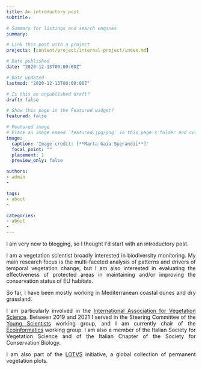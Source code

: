 ```yaml
---
title: An introductory post
subtitle:

# Summary for listings and search engines
summary:

# Link this post with a project
projects: [content/project/internal-project/index.md]

# Date published
date: "2020-12-13T00:00:00Z"

# Date updated
lastmod: "2020-12-13T00:00:00Z"

# Is this an unpublished draft?
draft: false

# Show this page in the Featured widget?
featured: false

# Featured image
# Place an image named `featured.jpg/png` in this page's folder and customize its options here.
image:
  caption: 'Image credit: [**Marta Gaia Sperandii**]'
  focal_point: ""
  placement: 1
  preview_only: false

authors:
- admin
-

tags:
- about
-

categories:
- about
-
---
```

<div style="text-align: justify">

I am very new to blogging, so I thought I'd start with an introductory post.

I am a vegetation scientist broadly interested in biodiversity monitoring. My main research focus is the multi-faceted analysis of patterns and drivers of temporal vegetation change, but I am also interested in evaluating the effectiveness of protected areas in maintaining and/or improving the conservation status of EU habitats.

So far, I have been mostly working in Mediterranean coastal dunes and dry grassland.

I am particularly involved in the [International Association for Vegetation Science](https://www.iavs.org/default.aspx). Between 2019 and 2021 I served in the Steering Committee of the [Young Scientists](https://www.iavs.org/page/working-groups_young-scientists) working group, and I am currently chair of the [Ecoinformatics](https://www.iavs.org/page/working-groups_ecoinformatics) working group. I am also a member of the Italian Society for Vegetation Science and of the Italian Chapter of the Society for Conservation Biology.

I am also part of the [LOTVS](https://lotvs.csic.es) initiative, a global collection of permanent vegetation plots.
